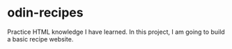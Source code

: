 # odin-recipes
Practice HTML knowledge I have learned. In this project, I am going to build a basic recipe website. 